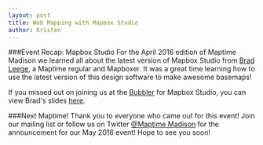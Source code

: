 ```yaml
---
layout: post
title: Web Mapping with Mapbox Studio
author: Kristen   
---
```

###Event Recap: Mapbox Studio
For the April 2016 edition of Maptime Madison we learned all about the latest version of Mapbox Studio from [Brad Leege](https://twitter.com/bradleege), a Maptime regular and Mapboxer.  It was a great time learning how to use the latest version of this design software to make awesome basemaps!

If you missed out on joining us at the [Bubbler](http://madisonbubbler.org/) for Mapbox Studio, you can view Brad's slides [here](http://slides.com/bleege/deck-1/#/0/2).

###Next Maptime!
Thank you to everyone who came out for this event!  Join our mailing list or follow us on Twitter [@Maptime Madison](@MaptimeMadison) for the announcement for our May 2016 event!
Hope to see you soon!
